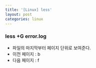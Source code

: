 ```yaml
---
title: '[Linux] less'
layout: post
categories: linux
---
```


### less +G error.log
- 파일의 마지막부터 페이지 단위로 보여준다.
- 이전 페이지 : b
- 다음 페이지 : f